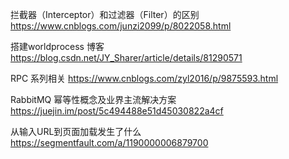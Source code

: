 拦截器（Interceptor）和过滤器（Filter）的区别 https://www.cnblogs.com/junzi2099/p/8022058.html

搭建worldprocess 博客 https://blog.csdn.net/JY_Sharer/article/details/81290571

RPC 系列相关 https://www.cnblogs.com/zyl2016/p/9875593.html

RabbitMQ 幂等性概念及业界主流解决方案 https://juejin.im/post/5c494488e51d45030822a4cf

从输入URL到页面加载发生了什么 https://segmentfault.com/a/1190000006879700